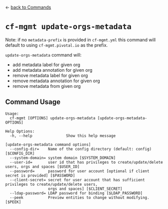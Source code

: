 &larr; [back to Commands](../README.md)

# `cf-mgmt update-orgs-metadata`

Note: if no `metadata-prefix` is provided in `cf-mgmt.yml` this command will
default to using `cf-mgmt.pivotal.io` as the prefix.

`update-orgs-metadata` command will:

- add metadata label for given org
- add metadata annotation for given org
- remove metadata label for given org
- remove metadata annotation for given org
- remove metadata from given org

## Command Usage

```
Usage:
  cf-mgmt [OPTIONS] update-orgs-metadata [update-orgs-metadata-OPTIONS]

Help Options:
  -h, --help               Show this help message

[update-orgs-metadata command options]
  --config-dir=    Name of the config directory (default: config) [$CONFIG_DIR]
  --system-domain= system domain [$SYSTEM_DOMAIN]
  --user-id=       user id that has privileges to create/update/delete users, orgs and spaces [$USER_ID]
  --password=      password for user account [optional if client secret is provided] [$PASSWORD]
  --client-secret= secret for user account that has sufficient privileges to create/update/delete users,
                   orgs and spaces] [$CLIENT_SECRET]
  --ldap-password= LDAP password for binding [$LDAP_PASSWORD]
  --peek           Preview entities to change without modifying. [$PEEK]
```
